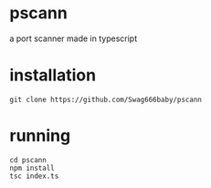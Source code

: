 # pscann
a port scanner made in typescript 

# installation 
```
git clone https://github.com/Swag666baby/pscann
```

# running 
```
cd pscann
npm install
tsc index.ts
```
